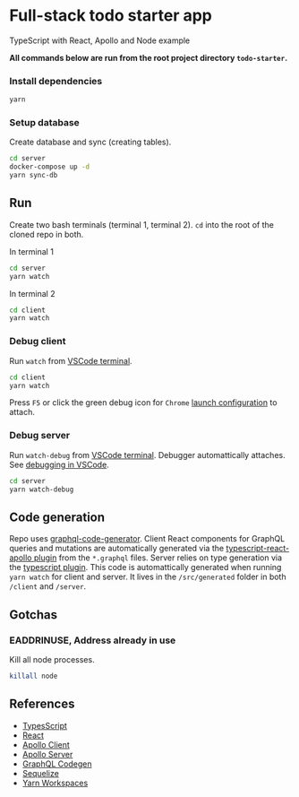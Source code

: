 # Full-stack todo starter app

TypeScript with React, Apollo and Node example

**All commands below are run from the root project directory `todo-starter`.**

### Install dependencies

```bash
yarn
```

### Setup database

Create database and sync (creating tables).

```bash
cd server
docker-compose up -d
yarn sync-db
```

## Run

Create two bash terminals (terminal 1, terminal 2). `cd` into the root of the cloned repo in both.

In terminal 1

```bash
cd server
yarn watch
```

In terminal 2

```bash
cd client
yarn watch
```

### Debug client

Run `watch` from [VSCode terminal](https://code.visualstudio.com/docs/editor/integrated-terminal).

```bash
cd client
yarn watch
```

Press `F5` or click the green debug icon for `Chrome` [launch configuration](https://code.visualstudio.com/docs/editor/debugging#_launch-configurations) to attach.

### Debug server

Run `watch-debug` from [VSCode terminal](https://code.visualstudio.com/docs/editor/integrated-terminal). Debugger automattically attaches. See [debugging in VSCode](https://code.visualstudio.com/docs/editor/debugging).

```bash
cd server
yarn watch-debug
```

## Code generation

Repo uses [graphql-code-generator](https://graphql-code-generator.com/). Client React components for GraphQL queries and mutations are automatically generated via the [typescript-react-apollo plugin](https://graphql-code-generator.com/docs/plugins/typescript-react-apollo#usage) from the `*.graphql` files. Server relies on type generation via the [typescript plugin](https://graphql-code-generator.com/docs/plugins/typescript). This code is automattically generated when running `yarn watch` for client and server. It lives in the `/src/generated` folder in both `/client` and `/server`.

## Gotchas

### EADDRINUSE, Address already in use

Kill all node processes.

```bash
killall node
```

## References

-   [TypesScript](https://www.typescriptlang.org/)
-   [React](https://reactjs.org/)
-   [Apollo Client](https://www.apollographql.com/docs/react/)
-   [Apollo Server](https://www.apollographql.com/docs/apollo-server/)
-   [GraphQL Codegen](https://graphql-code-generator.com/docs/getting-started/)
-   [Sequelize](http://docs.sequelizejs.com/)
-   [Yarn Workspaces](https://yarnpkg.com/lang/en/docs/workspaces/)
